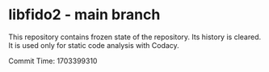 # libfido2 - main branch

This repository contains frozen state of the repository.
Its history is cleared. It is used only for static code
analysis with Codacy.

Commit Time: 1703399310